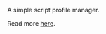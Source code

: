 A simple script profile manager.

Read more [here](https://kaylees.dev/trio/hemlock/projects/okeydokey/).
